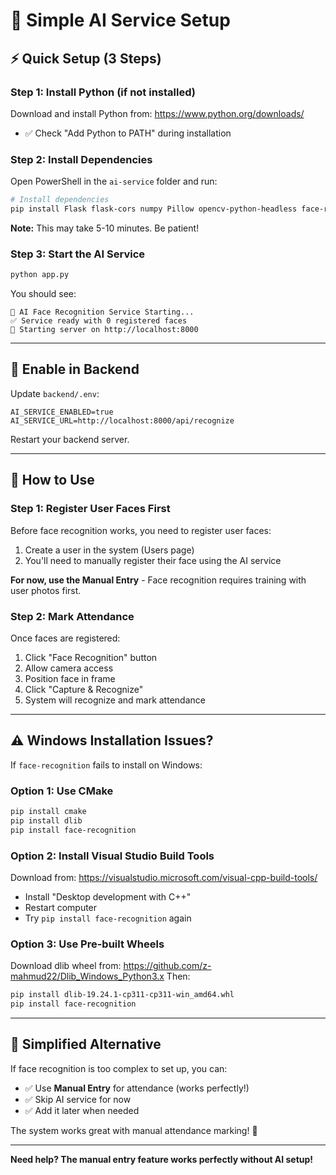 # 🤖 Simple AI Service Setup

## ⚡ Quick Setup (3 Steps)

### Step 1: Install Python (if not installed)
Download and install Python from: https://www.python.org/downloads/
- ✅ Check "Add Python to PATH" during installation

### Step 2: Install Dependencies

Open PowerShell in the `ai-service` folder and run:

```bash
# Install dependencies
pip install Flask flask-cors numpy Pillow opencv-python-headless face-recognition
```

**Note:** This may take 5-10 minutes. Be patient!

### Step 3: Start the AI Service

```bash
python app.py
```

You should see:
```
🤖 AI Face Recognition Service Starting...
✅ Service ready with 0 registered faces
🚀 Starting server on http://localhost:8000
```

---

## 🔧 Enable in Backend

Update `backend/.env`:
```env
AI_SERVICE_ENABLED=true
AI_SERVICE_URL=http://localhost:8000/api/recognize
```

Restart your backend server.

---

## 🎯 How to Use

### Step 1: Register User Faces First

Before face recognition works, you need to register user faces:

1. Create a user in the system (Users page)
2. You'll need to manually register their face using the AI service

**For now, use the Manual Entry** - Face recognition requires training with user photos first.

### Step 2: Mark Attendance

Once faces are registered:
1. Click "Face Recognition" button
2. Allow camera access
3. Position face in frame
4. Click "Capture & Recognize"
5. System will recognize and mark attendance

---

## ⚠️ Windows Installation Issues?

If `face-recognition` fails to install on Windows:

### Option 1: Use CMake
```bash
pip install cmake
pip install dlib
pip install face-recognition
```

### Option 2: Install Visual Studio Build Tools
Download from: https://visualstudio.microsoft.com/visual-cpp-build-tools/
- Install "Desktop development with C++"
- Restart computer
- Try `pip install face-recognition` again

### Option 3: Use Pre-built Wheels
Download dlib wheel from: https://github.com/z-mahmud22/Dlib_Windows_Python3.x
Then:
```bash
pip install dlib-19.24.1-cp311-cp311-win_amd64.whl
pip install face-recognition
```

---

## 🎯 Simplified Alternative

If face recognition is too complex to set up, you can:
- ✅ Use **Manual Entry** for attendance (works perfectly!)
- ✅ Skip AI service for now
- ✅ Add it later when needed

The system works great with manual attendance marking! 🚀

---

**Need help? The manual entry feature works perfectly without AI setup!**
